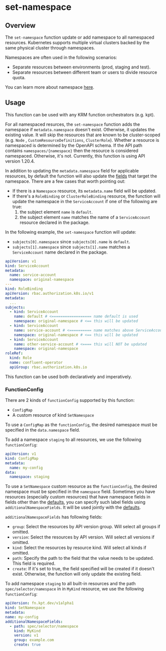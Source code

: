 # set-namespace

## Overview

<!--mdtogo:Short-->

The `set-namespace` function update or add namespace to all namespaced
resources. Kubernetes supports multiple virtual clusters backed by the same
physical cluster through namespaces.

Namespaces are often used in the following scenarios:

- Separate resources between environments (prod, staging and test).
- Separate resources between different team or users to divide resource quota.

<!--mdtogo-->

You can learn more about namespace [here][namespace].

<!--mdtogo:Long-->

## Usage

This function can be used with any KRM function orchestrators (e.g. kpt).

For all namespaced resurces, the `set-namespace` function adds the namespace
if `metadata.namespace` doesn't exist. Otherwise, it updates the existing value.
It will skip the resources that are known to be cluster-scoped (e.g. `Node`
, `CustomResourceDefinitions`, `ClusterRole`). Whether a resource is namespaced
is determined by the OpenAPI schema. If the API path
contains `namespaces/{namespace}` then the resource is considered namespaced.
Otherwise, it's not. Currently, this function is using API version 1.20.4.

In addition to updating the `metadata.namespace` field for applicable resources,
by default the function will also update the [fields][commonnamespace] that
target the namespace. There are a few cases that worth pointing out:

- If there is a `Namespace` resource, its `metadata.name` field will be updated.
- If there's a `RoleBinding` or `ClusterRoleBinding` resource, the function will
  update the namespace in the `ServiceAccount` if one of the following are true:
  1) the subject element `name` is `default`.
  2) the subject element `name` matches the name of a `ServiceAccount` resource declared in the package.
  
In the following example, the `set-namespace` function will update:
- `subjects[0].namespace` since `subjects[0].name` is `default`.
- `subjects[1].namespace` since `subjects[1].name` matches a `ServiceAccount`
  name declared in the package.

```yaml
apiVersion: v1
kind: ServiceAccount
metadata:
  name: service-account
  namespace: original-namespace
---
kind: RoleBinding
apiVersion: rbac.authorization.k8s.io/v1
metadata:
  ...
subjects:
  - kind: ServiceAccount
    name: default # <================== name default is used
    namespace: original-namespace # <== this will be updated
  - kind: ServiceAccount
    name: service-account # <========== name matches above ServiceAccount
    namespace: original-namespace # <== this will be updated
  - kind: ServiceAccount
    name: other-service-account # <==== this will NOT be updated
    namespace: original-namespace
roleRef:
  kind: Role
  name: confluent-operator
  apiGroup: rbac.authorization.k8s.io
```

This function can be used both declaratively and imperatively.

### FunctionConfig

There are 2 kinds of `functionConfig` supported by this function:

- `ConfigMap`
- A custom resource of kind `SetNamespace`

To use a `ConfigMap` as the `functionConfig`, the desired namespace must be
specified in the `data.namespace` field.

To add a namespace `staging` to all resources, we use the
following `functionConfig`:

```yaml
apiVersion: v1
kind: ConfigMap
metadata:
  name: my-config
data:
  namespace: staging
```

To use a `SetNamespace` custom resource as the `functionConfig`, the desired
namespace must be specified in the `namespace` field. Sometimes you have
resources (especially custom resources) that have namespace fields in fields
other than the [defaults][commonnamespace], you can specify such label fields
using `additionalNamespaceFields`. It will be used jointly with the
[defaults][commonnamespace].

`additionalNamespaceFields` has following fields:

- `group`: Select the resources by API version group. Will select all groups if
  omitted.
- `version`: Select the resources by API version. Will select all versions if
  omitted.
- `kind`: Select the resources by resource kind. Will select all kinds if
  omitted.
- `path`: Specify the path to the field that the value needs to be updated. This
  field is required.
- `create`: If it's set to true, the field specified will be created if it
  doesn't exist. Otherwise, the function will only update the existing field.

To add namespace `staging` to all built-in resources and the
path `spec/selector/namespace` in in `MyKind` resource, we use the
following `functionConfig`:

```yaml
apiVersion: fn.kpt.dev/v1alpha1
kind: SetNamespace
metadata:
name: my-config
additionalNamespaceFields:
  - path: spec/selector/namespace
    kind: MyKind
    version: v1
    group: example.com
    create: true
```

<!--mdtogo-->

[namespace]: https://kubernetes.io/docs/concepts/overview/working-with-objects/namespaces/

[commonnamespace]: https://github.com/kubernetes-sigs/kustomize/blob/master/api/konfig/builtinpluginconsts/namespace.go#L7